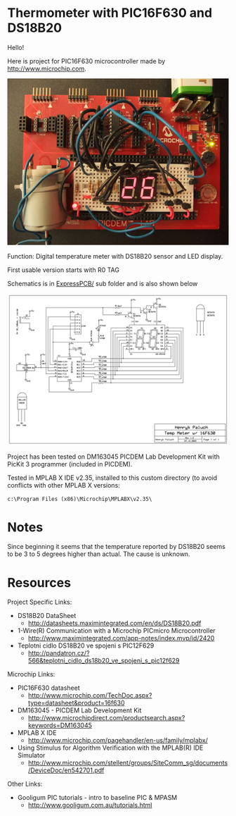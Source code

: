 # Thermometer with PIC16F630 and DS18B20

Hello!

Here is  project for PIC16F630 microcontroller
made by http://www.microchip.com.

![PIC16F630 Temp meter prototype](https://raw.githubusercontent.com/hpaluch/temp_meter_16f630/master/temp-meter-prototype.jpg)
  
Function: Digital temperature meter
with DS18B20 sensor and LED display.

First usable version starts with R0 TAG

Schematics is in [ExpressPCB/](ExpressPCB/) sub folder and is also shown below

![PIC16F630 Temp meter schematics](https://raw.githubusercontent.com/hpaluch/temp_meter_16f630/master/ExpressPCB/temp_meter_16F630.png)

Project has been tested on DM163045 PICDEM Lab Development Kit
with PicKit 3 programmer (included in PICDEM). 

Tested in MPLAB X IDE v2.35, installed to this custom directory (to avoid conflicts
with other MPLAB X versions:
```
c:\Program Files (x86)\Microchip\MPLABX\v2.35\
```

# Notes

Since beginning it seems that the temperature reported by DS18B20 seems
to be 3 to 5 degrees higher than actual. The cause is unknown.


# Resources

Project Specific Links:

* DS18B20 DataSheet
  - http://datasheets.maximintegrated.com/en/ds/DS18B20.pdf
* 1-Wire(R) Communication with a Microchip PICmicro Microcontroller
  - http://www.maximintegrated.com/app-notes/index.mvp/id/2420
* Teplotni cidlo DS18B20 ve spojeni s PIC12F629
  - http://pandatron.cz/?566&teplotni_cidlo_ds18b20_ve_spojeni_s_pic12f629

Microchip Links:

* PIC16F630 datasheet 
  - http://www.microchip.com/TechDoc.aspx?type=datasheet&product=16f630
* DM163045 - PICDEM Lab Development Kit 
  - http://www.microchipdirect.com/productsearch.aspx?keywords=DM163045
* MPLAB X IDE
  - http://www.microchip.com/pagehandler/en-us/family/mplabx/
* Using Stimulus for Algorithm Verification with the MPLAB(R) IDE Simulator
  - http://www.microchip.com/stellent/groups/SiteComm_sg/documents/DeviceDoc/en542701.pdf

Other Links:

* Gooligum PIC tutorials - intro to baseline PIC & MPASM
  - http://www.gooligum.com.au/tutorials.html
